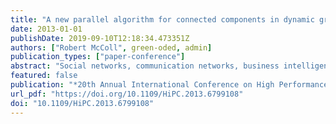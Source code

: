 ```yaml
---
title: "A new parallel algorithm for connected components in dynamic graphs"
date: 2013-01-01
publishDate: 2019-09-10T12:18:34.473351Z
authors: ["Robert McColl", green-oded, admin]
publication_types: ["paper-conference"]
abstract: "Social networks, communication networks, business intelligence databases, and large scientific data sources now contain hundreds of millions elements with billions of relationships. The relationships in these massive datasets are changing at ever-faster rates. Through representing these datasets as dynamic and semantic graphs of vertices and edges, it is possible to characterize the structure of the relationships and to quickly respond to queries about how the elements in the set are connected. Statically computing analytics on snapshots of these dynamic graphs is frequently not fast enough to provide current and accurate information as the graph changes. This has led to the development of dynamic graph algorithms that can maintain analytic information without resorting to full static recomputation. In this work we present a novel parallel algorithm for tracking the connected components of a dynamic graph. Our approach has a low memory requirement of O(V) and is appropriate for all graph densities. On a graph with 512 million edges, we show that our new dynamic algorithm is up to 128X faster than well-known static algorithms and that our algorithm achieves a 14X parallel speedup on a x86 64-core shared-memory system. To the best of the authors' knowledge, this is the first parallel implementation of dynamic connected components that does not eventually require static recomputation."
featured: false
publication: "*20th Annual International Conference on High Performance Computing, HiPC 2013, Bengaluru (Bangalore), Karnataka, India, December 18-21, 2013*"
url_pdf: "https://doi.org/10.1109/HiPC.2013.6799108"
doi: "10.1109/HiPC.2013.6799108"
---
```


